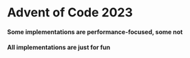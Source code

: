 # Advent of Code 2023

#### Some implementations are performance-focused, some not
#### All implementations are just for fun